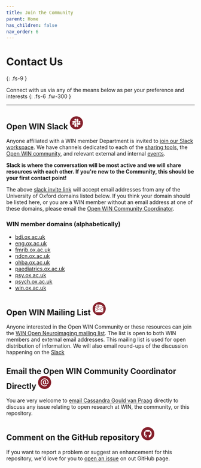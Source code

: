 ```yaml
---
title: Join the Community
parent: Home
has_children: false
nav_order: 6
---
```


# Contact Us
{: .fs-9 }

Connect with us via any of the means below as per your preference and interests
{: .fs-6 .fw-300 }

---

## Open WIN Slack ![slack](img/icon-slack.png)

Anyone affiliated with a WIN member Department is invited to [join our Slack workspace](https://join.slack.com/t/openwin/signup). We have channels dedicated to each of the [sharing tools](tools.md), the [Open WIN community](community.md), and relevant external and internal [events](events.md).

**Slack is where the conversation will be most active and we will share resources with each other. If you're new to the Community, this should be your first contact point!**

The above [slack invite link](https://join.slack.com/t/openwin/signup) will accept email addresses from any of the University of Oxford domains listed below. If you think your domain should be listed here, or you are a WIN member without an email address at one of these domains, please email the [Open WIN Community Coordinator](https://cassgvp.github.io/WIN-Open-Neuroimaging-Community/docs/contact.html#email-the-open-win-community-coordinator-directly-).

### WIN member domains (alphabetically)
- [bdi.ox.ac.uk](https://www.bdi.ox.ac.uk)
- [eng.ox.ac.uk](https://eng.ox.ac.uk)
- [fmrib.ox.ac.uk](https://www.win.ox.ac.uk/about/locations/fmrib)
- [ndcn.ox.ac.uk](https://www.ndcn.ox.ac.uk)
- [ohba.ox.ac.uk](https://www.win.ox.ac.uk/about/locations/ohba)
- [paediatrics.ox.ac.uk](https://www.paediatrics.ox.ac.uk)
- [psy.ox.ac.uk](https://www.psy.ox.ac.uk)
- [psych.ox.ac.uk](https://www.psych.ox.ac.uk)
- [win.ox.ac.uk](https://www.win.ox.ac.uk)

## Open WIN Mailing List ![mail-list](img/icon-maillist.png)

Anyone interested in the Open WIN Community or these resources can join the [WIN Open Neuroimaging mailing list](https://mail.fmrib.ox.ac.uk/mailman/listinfo/win-open-imaging). The list is open to both WIN members and external email addresses. This mailing list is used for open distribution of information. We will also email round-ups of the discussion happening on the [Slack](https://cassgvp.github.io/WIN-Open-Neuroimaging-Community/docs/contact.html#open-win-slack-)

## Email the Open WIN Community Coordinator Directly ![mailto](img/icon-at.png)

You are very welcome to [email Cassandra Gould van Praag](mailto:cassandra.gouldvanpraag@psych.ox.ac.uk) directly to discuss any issue relating to open research at WIN, the community, or this repository.

## Comment on the GitHub repository ![github](img/icon-github.png)

If you want to report a problem or suggest an enhancement for this repository, we'd love for you to [open an issue](https://github.com/cassgvp/WIN-Open-Neuroimaging-Community/issues) on out GitHub page.
